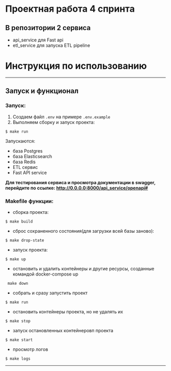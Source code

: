 # Проектная работа 4 спринта

## В репозитории 2 сервиса 
- api_service для Fast api
- etl_service для запуска ETL pipeline
# Инструкция по использованию

---
## Запуск и функционал
### Запуск:
1. Создаем файл `.env` на примере `.env.example`
2. Выполняем сборку и запуск проекта:
```shell
$ make run
```
Запускаются: 
- база Postgres
- база Elasticsearch
- база Redis
- ETL сервис
- Fast API service

**Для тестирования сервиса и просмотра документации в swagger, перейдите по ссылке: 
http://0.0.0.0:8000/api_service/openapi#**  

### Makefile функции: 

 - сборка проекта:
```shell
$ make build
```
- сброс сохраненного состояния(для загрузки всей базы заново):
```shell
$ make drop-state
```

 - запуск проекта:
```shell
$ make up
```
- остановить и удалить контейнеры и другие ресурсы, созданные командой docker-compose up
```shell
 make down
```
- собрать и сразу запустить проект
```shell
$ make run
```
- остановить контейнеры проекта, но не удалять их
```shell
$ make stop
```
- запуск остановленных контейнеровп проекта
```shell
$ make start
```

- просмотр логов
```shell
$ make logs
```

---



